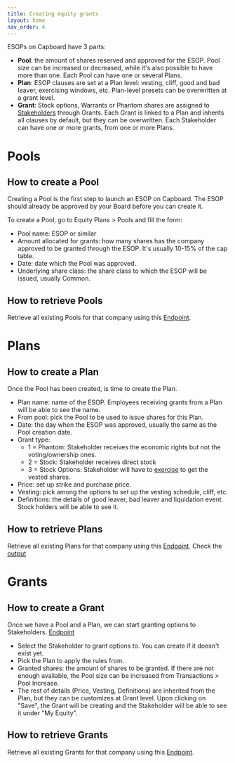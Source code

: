 ```yaml
---
title: Creating equity grants
layout: home
nav_order: 4
---
```

ESOPs on Capboard have 3 parts:

- **Pool**: the amount of shares reserved and approved for the ESOP. Pool size can be increased or decreased, while it's also possible to have more than one. Each Pool can have one or several Plans. 
- **Plan**: ESOP clauses are set at a Plan level: vesting, cliff, good and bad leaver, exercising windows, etc. Plan-level presets can be overwritten at a grant level.
- **Grant**: Stock options, Warrants or Phantom shares are assigned to [Stakeholders](/docs/docs/create_stakeholder.html) through Grants. Each Grant is linked to a Plan and inherits all clauses by default, but they can be overwritten. Each Stakeholder can have one or more grants, from one or more Plans.

# Pools
## How to create a Pool
Creating a Pool is the first step to launch an ESOP on Capboard. The ESOP should already be approved by your Board before you can create it.

To create a Pool, go to Equity Plans > Pools and fill the form:

- Pool name: ESOP or similar
- Amount allocated for grants: how many shares has the company approved to be granted through the ESOP. It's usually 10-15% of the cap table.
- Date: date which the Pool was approved.
- Underlying share class: the share class to which the ESOP will be issued, usually Common.

## How to retrieve Pools
Retrieve all existing Pools for that company using this [Endpoint](https://www.capboard.io/api/docs/endpoints#/pools/get_api_pools).

# Plans
## How to create a Plan
Once the Pool has been created, is time to create the Plan.

- Plan name: name of the ESOP. Employees receiving grants from a Plan will be able to see the name.
- From pool: pick the Pool to be used to issue shares for this Plan.
- Date: the day when the ESOP was approved, usually the same as the Pool creation date.
- Grant type:
    - 1 = Phantom: Stakeholder receives the economic rights but not the voting/ownership ones.
    - 2 = Stock: Stakeholder receives direct stock
    - 3 = Stock Options: Stakeholder will have to [exercise](/docs/docs/exercising.html) to get the vested shares.
- Price: set up strike and purchase price.
- Vesting: pick among the options to set up the vesting schedule, cliff, etc.
- Definitions: the details of good leaver, bad leaver and liquidation event. Stock holders will be able to see it.

## How to retrieve Plans
Retrieve all existing Plans for that company using this [Endpoint](https://www.capboard.io/api/docs/endpoints#/equity_plans/get_api_equity_plans). Check the [output](https://www.capboard.io/api/docs/endpoints#model-EquityPlan)

# Grants
## How to create a Grant
Once we have a Pool and a Plan, we can start granting options to Stakeholders. [Endpoint](https://www.capboard.io/api/docs/endpoints#/grants/post_api_grants)
- Select the Stakeholder to grant options to. You can create if it doesn't exist yet.
- Pick the Plan to apply the rules from.
-  Granted shares: the amount of shares to be granted. If there are not enough available, the Pool size can be increased from Transactions > Pool Increase.
- The rest of details (Price, Vesting, Definitions) are inherited from the Plan, but they can be customizes at Grant level.
Upon clicking on "Save", the Grant will be creating and the Stakeholder will be able to see it under "My Equity".

## How to retrieve Grants
Retrieve all existing Grants for that company using this [Endpoint](https://www.capboard.io/api/docs/endpoints#/grants/get_api_grants).
